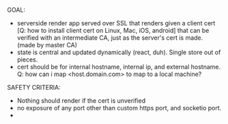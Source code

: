 GOAL:

- serverside render app served over SSL that renders given a client cert [Q: how to install client cert on Linux, Mac, iOS, android] that can be verified with an intermediate CA, just as the server's cert is made. (made by master CA)
- state is central and updated dynamically (react, duh). Single store out of pieces.
- cert should be for internal hostname, internal ip, and external hostname. Q: how can i map <host.domain.com> to map to a local machine?



SAFETY CRITERIA:
- Nothing should render if the cert is unverified
- no exposure of any port other than custom https port, and socketio port. 
- 